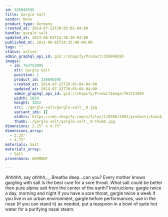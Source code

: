 ```yaml
---
id: 326846595
title: Gargle Salt
vendor: None
product_type: Germany
created_at: 2014-07-22T20:05:02-04:00
handle: gargle-salt
updated_at: 2023-08-02T14:36:36-04:00
published_at: 2011-06-02T14:35:00-04:00
tags: ""
status: active
admin_graphql_api_id: gid://shopify/Product/326846595
images:
  - id: 763753095
    alt: Gargle Salt
    position: 1
    product_id: 326846595
    created_at: 2014-07-22T20:05:04-04:00
    updated_at: 2014-07-22T20:05:04-04:00
    admin_graphql_api_id: gid://shopify/ProductImage/763753095
    width: 1024
    height: 1022
    src: ./gargle-salt/gargle-salt__0.jpg
    variant_ids: []
    oldSrc: https://cdn.shopify.com/s/files/1/0589/2901/products/kiosk_garglesalt.tif.jpeg?v=1406073904
    thumb: ./gargle-salt/gargle-salt__0-thumb.jpg
dimensions: 2.25" x 4.75"
dimensions_array:
  - 2.25"
  - 4.75"
materials: Salt
materials_array:
  - Salt
provenance: GERMANY

---
```


_Ahhhhh_, say _ahhhh__._ Breathe deep...can you? Every mother knows gargling with salt is the best cure for a sore throat. What salt could be better then pure alpine salt from the center of the earth? Instructions: gargle twice a day, morning and night if you have a sore throat, gargle twice a week if you live in an urban environment, gargle before performances, use in the nose (if you can stand it) as needed, put a teaspoon in a bowl of quite hot water for a purifying nasal steam.